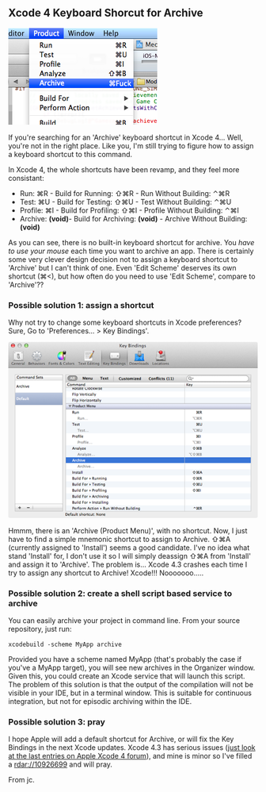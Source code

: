 ## Xcode 4 Keyboard Shorcut for Archive

![Archive](archive.png)

If you're searching for an 'Archive' keyboard shortcut in Xcode 4... Well, you're not in the right place. Like you, I'm still trying to figure how to assign a keyboard shortcut to this command.

In Xcode 4, the whole shortcuts have been revamp, and they feel more consistant:

- Run: &#8984;R - Build for Running: &#8679;&#8984;R - Run Without Building: &#8963;&#8984;R
- Test: &#8984;U - Build for Testing: &#8679;&#8984;U - Test Without Building: &#8963;&#8984;U
- Profile: &#8984;I - Build for Profiling: &#8679;&#8984;I - Profile Without Building: &#8963;&#8984;I
- Archive: __(void)__- Build for Archiving: __(void)__ - Archive Without Building: __(void)__

As you can see, there is no built-in keyboard shortcut for archive. You _have to use your mouse_ each time you want to archive an app. There is certainly some very clever design decision not to assign a keyboard shortcut to 'Archive' but I can't think of one. Even 'Edit Scheme' deserves its own shortcut (&#8984;<), but how often do you need to use 'Edit Scheme', compare to 'Archive'??

### Possible solution 1: assign a shortcut
	
Why not try to change some keyboard shortcuts in Xcode preferences? Sure, 
Go to 'Preferences... > Key Bindings'. 

![Key](keys.png)

Hmmm, there is an 'Archive (Product Menu)', with no shortcut. Now, I just have to find a simple mnemonic shortcut to assign to Archive. &#8679;&#8984;A (currently assigned to 'Install') seems a good candidate. I've no idea what stand 'Install' for, I don't use it so I will simply deassign &#8679;&#8984;A from 'Install' and assign it to 'Archive'. The problem is... Xcode 4.3 crashes each time I try to assign any shortcut to Archive! Xcode!!! Nooooooo.....

### Possible solution 2: create a shell script based service to archive 

You can easily archive your project in command line. From your source repository, just run:

	xcodebuild -scheme MyApp archive
	
Provided you have a scheme named MyApp (that's probably the case if you've a MyApp target), you will see new archives in the Organizer window. Given this, you could create an Xcode service that will launch this script. The problem of this solution is that the output of the compilation will not be visible in your IDE, but in a terminal window. This is suitable for continuous integration, but not for episodic archiving within the IDE.

### Possible solution 3: pray

I hope Apple will add a default shortcut for Archive, or will fix the Key Bindings in the next Xcode updates. Xcode 4.3 has serious issues ([just look at the last entries on Apple Xcode 4 forum](https://devforums.apple.com/community/xcode4)), and mine is minor so I've filled a [rdar://10926699](http://openradar.appspot.com/10926699) and will pray.

From jc.


